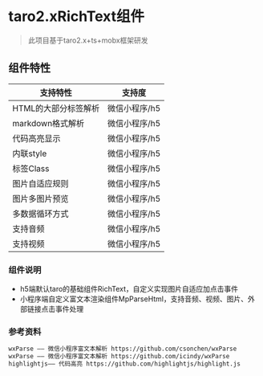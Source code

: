 # taro2.xRichText组件

> 此项目基于taro2.x+ts+mobx框架研发

## 组件特性

支持特性 | 支持度
---|---
HTML的大部分标签解析 | 微信小程序/h5
markdown格式解析 | 微信小程序/h5
代码高亮显示  | 微信小程序/h5
内联style | 微信小程序/h5
标签Class | 微信小程序/h5
图片自适应规则 | 微信小程序/h5
图片多图片预览 | 微信小程序/h5
多数据循环方式 |微信小程序/h5
支持音频 | 微信小程序/h5
支持视频 | 微信小程序/h5

### 组件说明

- h5端默认taro的基础组件RichText，自定义实现图片自适应加点击事件
- 小程序端自定义富文本渲染组件MpParseHtml，支持音频、视频、图片、外部链接点击事件处理

### 参考资料

```bash
wxParse —— 微信小程序富文本解析 https://github.com/csonchen/wxParse
wxParse —— 微信小程序富文本解析 https://github.com/icindy/wxParse
highlightjs—— 代码高亮 https://github.com/highlightjs/highlight.js
```
